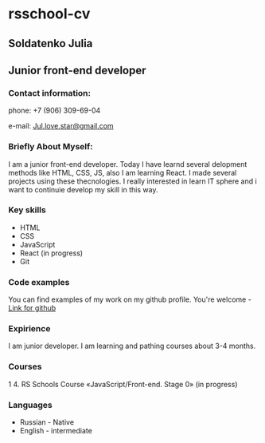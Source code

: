 # rsschool-cv

## Soldatenko Julia
## Junior front-end developer

### Contact information:

phone: +7 (906) 309-69-04

e-mail: Jul.love.star@gmail.com


### Briefly About Myself:

I am a junior front-end developer. Today I have learnd several delopment methods like HTML, CSS, JS, also I am learning React. I made several projects using these thecnologies. I really interested in learn IT sphere and i want to continuie develop my skill in this way.

### Key skills

* HTML
* CSS
* JavaScript
* React (in progress)
* Git

### Code examples

You can find examples of my work on my github profile. You're welcome - [Link for github](https://github.com/JulLoveStar/rsschool-cv/blob/gh-pages/cv.md)


### Expirience 

I am junior developer. I am learning and pathing courses about 3-4 months.

### Courses

1
4. RS Schools Course «JavaScript/Front-end. Stage 0» (in progress)

### Languages

* Russian - Native
* English - intermediate